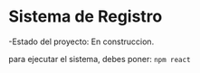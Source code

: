 <h1>Sistema de Registro</h1>

-Estado del proyecto: En construccion.

para ejecutar el sistema, debes poner:
````npm react````


